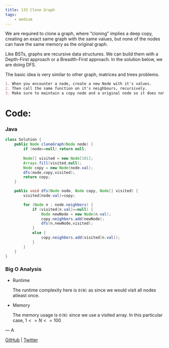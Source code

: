 ```yaml
---
title: 133 Clone Graph
tags:
    - medium
---
```




We are required to clone a graph, where “cloning” implies a deep copy, creating an exact same graph with the same values, but none of the nodes can have the same memory as the original graph.

Like BSTs, graphs are recursive data structures. We can build them with a Depth-First approach or a Breadth-First approach. In the solution below, we are doing DFS.

The basic idea is very similar to other graph, matrices and trees problems.

```markdown
1. When you encounter a node, create a new Node with it's values.
2. Then call the same function on it's neighbours, recursively.
3. Make sure to maintain a copy node and a original node so it does not get mixed up.
```

# Code:

### Java

```java
class Solution {
    public Node cloneGraph(Node node) {
        if (node==null) return null;
        
        Node[] visited = new Node[101];
        Arrays.fill(visited,null);
        Node copy = new Node(node.val);
        dfs(node,copy,visited);
        return copy;
    }

    public void dfs(Node node, Node copy, Node[] visited) {
        visited[node.val]=copy;

        for (Node n : node.neighbors) {
            if (visited[n.val]==null) {
                Node newNode = new Node(n.val);
                copy.neighbors.add(newNode);
                dfs(n,newNode,visited);
            }
            else {
                copy.neighbors.add(visited[n.val]);
            }
        }
    }
}
```

### Big O Analysis

- Runtime
    
    The runtime complexity here is `O(N)` as since we would visit all nodes atleast once.
    
- Memory
    
    The memory usage is `O(N)` since we use a visited array. In this particular case, $1 <= N <= 100$
    

— A

[GitHub](https://github.com/AtharvaKamble) | [Twitter](https://twitter.com/AtharvaKamble07)